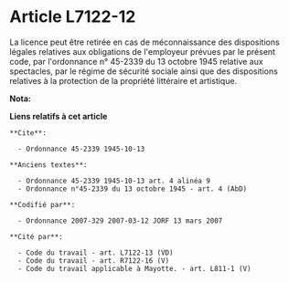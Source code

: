 # Article L7122-12

La licence peut être retirée en cas de méconnaissance des dispositions légales relatives aux obligations de l'employeur
prévues par le présent code, par l'ordonnance n° 45-2339 du 13 octobre 1945 relative aux spectacles, par le régime de
sécurité sociale ainsi que des dispositions relatives à la protection de la propriété littéraire et artistique.

**Nota:**



**Liens relatifs à cet article**

	**Cite**:

	  - Ordonnance 45-2339 1945-10-13

	**Anciens textes**:

	  - Ordonnance 45-2339 1945-10-13 art. 4 alinéa 9
	  - Ordonnance n°45-2339 du 13 octobre 1945 - art. 4 (AbD)

	**Codifié par**:

	  - Ordonnance 2007-329 2007-03-12 JORF 13 mars 2007

	**Cité par**:

	  - Code du travail - art. L7122-13 (VD)
	  - Code du travail - art. R7122-16 (V)
	  - Code du travail applicable à Mayotte. - art. L811-1 (V)
